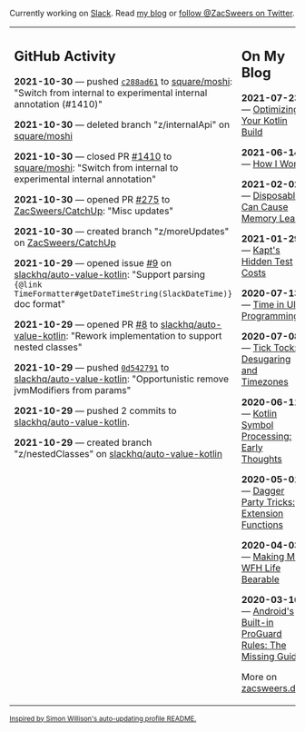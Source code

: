 Currently working on [Slack](https://slack.com/). Read [my blog](https://zacsweers.dev/) or [follow @ZacSweers on Twitter](https://twitter.com/ZacSweers).

<table><tr><td valign="top" width="60%">

## GitHub Activity
<!-- githubActivity starts -->
**2021-10-30** — pushed [`c288ad61`](https://github.com/square/moshi/commit/c288ad61334a1cd5dec0ba977c0897fdf75251a4) to [square/moshi](https://api.github.com/repos/square/moshi): "Switch from internal to experimental internal annotation (#1410)"

**2021-10-30** — deleted branch "z/internalApi" on [square/moshi](https://api.github.com/repos/square/moshi)

**2021-10-30** — closed PR [#1410](https://api.github.com/repos/square/moshi/pulls/1410) to [square/moshi](https://api.github.com/repos/square/moshi): "Switch from internal to experimental internal annotation"

**2021-10-30** — opened PR [#275](https://api.github.com/repos/ZacSweers/CatchUp/pulls/275) to [ZacSweers/CatchUp](https://api.github.com/repos/ZacSweers/CatchUp): "Misc updates"

**2021-10-30** — created branch "z/moreUpdates" on [ZacSweers/CatchUp](https://api.github.com/repos/ZacSweers/CatchUp)

**2021-10-29** — opened issue [#9](https://api.github.com/repos/slackhq/auto-value-kotlin/issues/9) on [slackhq/auto-value-kotlin](https://api.github.com/repos/slackhq/auto-value-kotlin): "Support parsing `{@link TimeFormatter#getDateTimeString(SlackDateTime)}` doc format"

**2021-10-29** — opened PR [#8](https://api.github.com/repos/slackhq/auto-value-kotlin/pulls/8) to [slackhq/auto-value-kotlin](https://api.github.com/repos/slackhq/auto-value-kotlin): "Rework implementation to support nested classes"

**2021-10-29** — pushed [`0d542791`](https://github.com/slackhq/auto-value-kotlin/commit/0d54279101ddd65edcdbadbe46773b45e69e88f9) to [slackhq/auto-value-kotlin](https://api.github.com/repos/slackhq/auto-value-kotlin): "Opportunistic remove jvmModifiers from params"

**2021-10-29** — pushed 2 commits to [slackhq/auto-value-kotlin](https://api.github.com/repos/slackhq/auto-value-kotlin).

**2021-10-29** — created branch "z/nestedClasses" on [slackhq/auto-value-kotlin](https://api.github.com/repos/slackhq/auto-value-kotlin)
<!-- githubActivity ends -->
</td><td valign="top" width="40%">

## On My Blog
<!-- blog starts -->
**2021-07-23** — [Optimizing Your Kotlin Build](https://www.zacsweers.dev/optimizing-your-kotlin-build/)

**2021-06-14** — [How I Work](https://www.zacsweers.dev/how-i-work/)

**2021-02-02** — [Disposables Can Cause Memory Leaks](https://www.zacsweers.dev/disposables-can-cause-memory-leaks/)

**2021-01-29** — [Kapt's Hidden Test Costs](https://www.zacsweers.dev/kapts-hidden-test-costs/)

**2020-07-13** — [Time in UI Programming](https://www.zacsweers.dev/time-in-ui/)

**2020-07-08** — [Tick Tock: Desugaring and Timezones](https://www.zacsweers.dev/ticktock-desugaring-timezones/)

**2020-06-11** — [Kotlin Symbol Processing: Early Thoughts](https://www.zacsweers.dev/kotlin-symbol-processor-early-thoughts/)

**2020-05-01** — [Dagger Party Tricks: Extension Functions](https://www.zacsweers.dev/dagger-party-tricks-extension-functions/)

**2020-04-03** — [Making My WFH Life Bearable](https://www.zacsweers.dev/making-wfh-life-bearable/)

**2020-03-16** — [Android's Built-in ProGuard Rules: The Missing Guide](https://www.zacsweers.dev/android-proguard-rules/)
<!-- blog ends -->
More on [zacsweers.dev](https://zacsweers.dev/)
</td></tr></table>

<sub><a href="https://simonwillison.net/2020/Jul/10/self-updating-profile-readme/">Inspired by Simon Willison's auto-updating profile README.</a></sub>